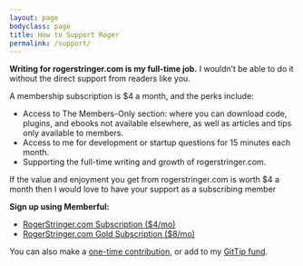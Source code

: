 ```yaml
---
layout: page
bodyclass: page
title: How to Support Roger
permalink: /support/
---
```


**Writing for rogerstringer.com is my full-time job.** I wouldn’t be able to do it without the direct support from readers like you.

A membership subscription is $4 a month, and the perks include:

- Access to The Members-Only section: where you can download code, plugins, and ebooks not available elsewhere, as well as articles and tips only available to members.
- Access to me for development or startup questions for 15 minutes each month.
- Supporting the full-time writing and growth of rogerstringer.com.

If the value and enjoyment you get from rogerstringer.com is worth $4 a month then I would love to have your support as a subscribing member

**Sign up using Memberful:**

<ul class="noorder">
<li><a class="button" href="https://freekrai.memberful.com/orders/new?subscription=944" target="_blank">RogerStringer.com Subscription ($4/mo)</a></li>
<li><a class="button" href="https://freekrai.memberful.com/orders/new?subscription=964" target="_blank">RogerStringer.com Gold Subscription ($8/mo)</a></li>
</ul>

You can also make a [one-time contribution](/donate), or add to my [GitTip fund](https://www.gittip.com/freekrai/).